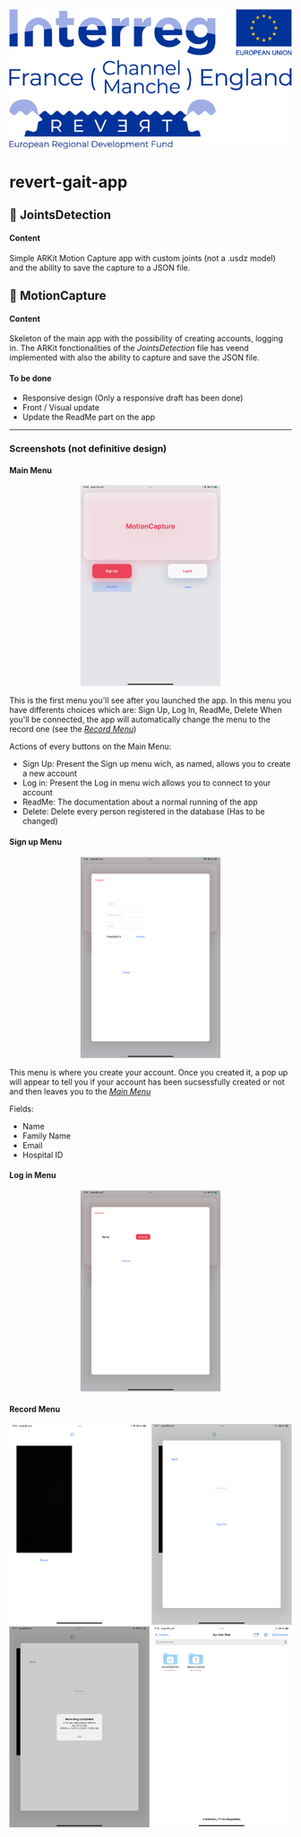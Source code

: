 <img src="Assets/revert-logo.png" alt="revert logo">

# revert-gait-app
## :file_folder: JointsDetection
#### Content
Simple ARKit Motion Capture app with custom joints (not a .usdz model) and the ability to save the capture to a JSON file.

## :file_folder: MotionCapture
#### Content
Skeleton of the main app with the possibility of creating accounts, logging in.
The ARKit fonctionalities of the *JointsDetection* file has veend implemented with also the ability to capture and save the JSON file.
#### To be done
- Responsive design (Only a responsive draft has been done)
- Front / Visual update
- Update the ReadMe part on the app
---
### Screenshots (not definitive design)

#### <a name="main">Main Menu</a>
<center>
<img src="Assets/001.PNG" alt="Main Menu" width="250"/>
</center>

This is the first menu you'll see after you launched the app.
In this menu you have differents choices which are: Sign Up, Log In, ReadMe, Delete
When you'll be connected, the app will automatically change the menu to the record one (see the [*Record Menu*](#record))

Actions of every buttons on the Main Menu:
- Sign Up: Present the Sign up menu wich, as named, allows you to create a new account
- Log in: Present the Log in menu wich allows you to connect to your account
- ReadMe: The documentation about a normal running of the app
- Delete: Delete every person registered in the database (Has to be changed)

#### <a>Sign up Menu</a>
<center>
<img src="Assets/003.PNG" alt="Log in Menu" width="250"/>
</center>

This menu is where you create your account.
Once you created it, a pop up will appear to tell you if your account has been sucsessfully created or not and then leaves you to the [*Main Menu*](#main)

Fields:
- Name
- Family Name
- Email
- Hospital ID

#### <a>Log in Menu</a>
<center>
<img src="Assets/002.PNG" alt="Sign in Menu" width="250"/>
</center>

#### <a name="record"> Record Menu </a>
<img src="Assets/004.PNG" alt="Record Menu" width="250"/>
<img src="Assets/005.PNG" alt="Save File Menu" width="250"/>
<img src="Assets/006.PNG" alt="Save File Alert" width="250"/>
<img src="Assets/007.PNG" alt="App Directory" width="250"/>
